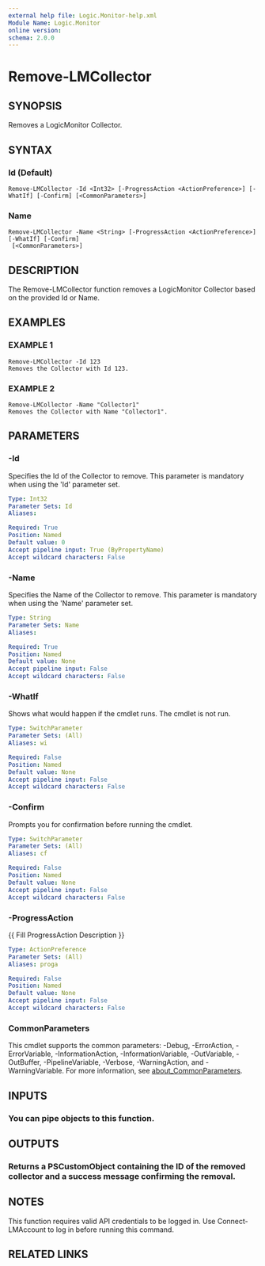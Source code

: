 ```yaml
---
external help file: Logic.Monitor-help.xml
Module Name: Logic.Monitor
online version:
schema: 2.0.0
---
```


# Remove-LMCollector

## SYNOPSIS
Removes a LogicMonitor Collector.

## SYNTAX

### Id (Default)
```
Remove-LMCollector -Id <Int32> [-ProgressAction <ActionPreference>] [-WhatIf] [-Confirm] [<CommonParameters>]
```

### Name
```
Remove-LMCollector -Name <String> [-ProgressAction <ActionPreference>] [-WhatIf] [-Confirm]
 [<CommonParameters>]
```

## DESCRIPTION
The Remove-LMCollector function removes a LogicMonitor Collector based on the provided Id or Name.

## EXAMPLES

### EXAMPLE 1
```
Remove-LMCollector -Id 123
Removes the Collector with Id 123.
```

### EXAMPLE 2
```
Remove-LMCollector -Name "Collector1"
Removes the Collector with Name "Collector1".
```

## PARAMETERS

### -Id
Specifies the Id of the Collector to remove.
This parameter is mandatory when using the 'Id' parameter set.

```yaml
Type: Int32
Parameter Sets: Id
Aliases:

Required: True
Position: Named
Default value: 0
Accept pipeline input: True (ByPropertyName)
Accept wildcard characters: False
```

### -Name
Specifies the Name of the Collector to remove.
This parameter is mandatory when using the 'Name' parameter set.

```yaml
Type: String
Parameter Sets: Name
Aliases:

Required: True
Position: Named
Default value: None
Accept pipeline input: False
Accept wildcard characters: False
```

### -WhatIf
Shows what would happen if the cmdlet runs.
The cmdlet is not run.

```yaml
Type: SwitchParameter
Parameter Sets: (All)
Aliases: wi

Required: False
Position: Named
Default value: None
Accept pipeline input: False
Accept wildcard characters: False
```

### -Confirm
Prompts you for confirmation before running the cmdlet.

```yaml
Type: SwitchParameter
Parameter Sets: (All)
Aliases: cf

Required: False
Position: Named
Default value: None
Accept pipeline input: False
Accept wildcard characters: False
```

### -ProgressAction
{{ Fill ProgressAction Description }}

```yaml
Type: ActionPreference
Parameter Sets: (All)
Aliases: proga

Required: False
Position: Named
Default value: None
Accept pipeline input: False
Accept wildcard characters: False
```

### CommonParameters
This cmdlet supports the common parameters: -Debug, -ErrorAction, -ErrorVariable, -InformationAction, -InformationVariable, -OutVariable, -OutBuffer, -PipelineVariable, -Verbose, -WarningAction, and -WarningVariable. For more information, see [about_CommonParameters](http://go.microsoft.com/fwlink/?LinkID=113216).

## INPUTS

### You can pipe objects to this function.
## OUTPUTS

### Returns a PSCustomObject containing the ID of the removed collector and a success message confirming the removal.
## NOTES
This function requires valid API credentials to be logged in.
Use Connect-LMAccount to log in before running this command.

## RELATED LINKS
